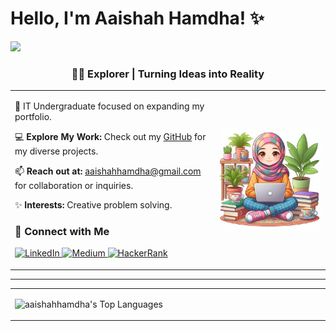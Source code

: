 # Hello, I'm Aaishah Hamdha! ✨

<p align="left">
  <img src="https://komarev.com/ghpvc/?username=aaishahhamdha&label=Profile%20views&color=0e75b6&style=flat" />
</p>

<div align="center">

### 👩‍💻 Explorer | Turning Ideas into Reality

</div>

<table>
<tr>
<td width="65%">

🌟 IT Undergraduate focused on expanding my portfolio.

💻 **Explore My Work:** Check out my [GitHub](https://github.com/aaishahhamdha?tab=repositories) for my diverse projects.

📫 **Reach out at:** [aaishahhamdha@gmail.com](mailto:aaishahhamdha@gmail.com) for collaboration or inquiries.

✨ **Interests:** Creative problem solving.

### 🔗 Connect with Me

<p>
<a href="https://linkedin.com/in/aaishah-hamdha/" target="_blank">
  <img src="https://raw.githubusercontent.com/rahuldkjain/github-profile-readme-generator/master/src/images/icons/Social/linked-in-alt.svg" alt="LinkedIn" height="30" width="40" />
</a>
<a href="https://medium.com/@aaishamdha" target="_blank">
  <img src="https://raw.githubusercontent.com/rahuldkjain/github-profile-readme-generator/master/src/images/icons/Social/medium.svg" alt="Medium" height="30" width="40" />
</a>
<a href="https://hackerrank.com/profile/aishahhamdha" target="_blank">
  <img src="https://raw.githubusercontent.com/rahuldkjain/github-profile-readme-generator/master/src/images/icons/Social/hackerrank.svg" alt="HackerRank" height="30" width="40" />
</a>
</p>

</td>
<td width="35%" align="center">

<img src="https://github.com/aaishahhamdha/aaishahhamdha/blob/main/_6b7d13fd-e7c0-47e5-b58d-b303bb32fc9d.jpg" alt="Profile Image" width="250" />

</td>
</tr>
</table>

---

<table>
<tr>
<td width="40%">


![aaishahhamdha's Top Languages](https://github-readme-stats.vercel.app/api/top-langs/?username=aaishahhamdha&theme=default&show_icons=true&hide_border=true&layout=compact)
</td>
</tr>
</table>
